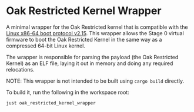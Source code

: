 # Oak Restricted Kernel Wrapper

A minimal wrapper for the Oak Restricted kernel that is compatible with the
[Linux x86-64 boot protocol v2.15](https://www.kernel.org/doc/html/v6.5/arch/x86/boot.html).
This wrapper allows the Stage 0 virtual firmware to boot the Oak Restricted
Kernel in the same way as a compressed 64-bit Linux kernel.

The wrapper is responsible for parsing the payload (the Oak Restricted Kernel)
as an ELF file, laying it out in memory and doing any required relocations.

NOTE: This wrapper is not intended to be built using `cargo build` directly.

To build it, run the following in the workspace root:

```bash
just oak_restricted_kernel_wrapper
```
